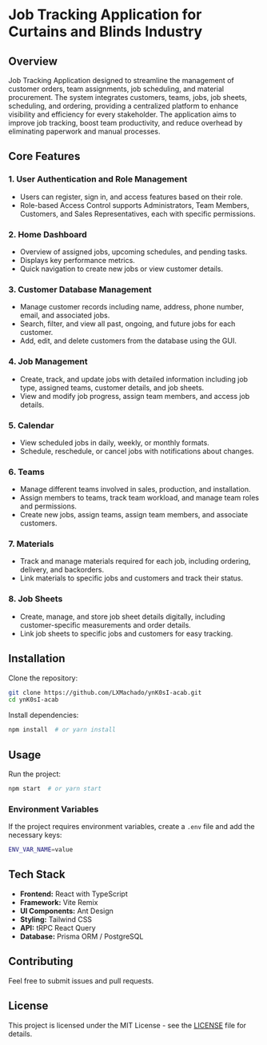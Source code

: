 # Job Tracking Application for Curtains and Blinds Industry

## Overview
Job Tracking Application designed to streamline the management of customer orders, team assignments, job scheduling, and material procurement. The system integrates customers, teams, jobs, job sheets, scheduling, and ordering, providing a centralized platform to enhance visibility and efficiency for every stakeholder. The application aims to improve job tracking, boost team productivity, and reduce overhead by eliminating paperwork and manual processes.

## Core Features

### 1. User Authentication and Role Management
- Users can register, sign in, and access features based on their role.
- Role-based Access Control supports Administrators, Team Members, Customers, and Sales Representatives, each with specific permissions.

### 2. Home Dashboard
- Overview of assigned jobs, upcoming schedules, and pending tasks.
- Displays key performance metrics.
- Quick navigation to create new jobs or view customer details.

### 3. Customer Database Management
- Manage customer records including name, address, phone number, email, and associated jobs.
- Search, filter, and view all past, ongoing, and future jobs for each customer.
- Add, edit, and delete customers from the database using the GUI.

### 4. Job Management
- Create, track, and update jobs with detailed information including job type, assigned teams, customer details, and job sheets.
- View and modify job progress, assign team members, and access job details.

### 5. Calendar
- View scheduled jobs in daily, weekly, or monthly formats.
- Schedule, reschedule, or cancel jobs with notifications about changes.

### 6. Teams
- Manage different teams involved in sales, production, and installation.
- Assign members to teams, track team workload, and manage team roles and permissions.
- Create new jobs, assign teams, assign team members, and associate customers.

### 7. Materials
- Track and manage materials required for each job, including ordering, delivery, and backorders.
- Link materials to specific jobs and customers and track their status.

### 8. Job Sheets
- Create, manage, and store job sheet details digitally, including customer-specific measurements and order details.
- Link job sheets to specific jobs and customers for easy tracking.

## Installation

Clone the repository:
```sh
git clone https://github.com/LXMachado/ynK0sI-acab.git
cd ynK0sI-acab
```

Install dependencies:
```sh
npm install  # or yarn install
```

## Usage

Run the project:
```sh
npm start  # or yarn start
```

### Environment Variables
If the project requires environment variables, create a `.env` file and add the necessary keys:
```sh
ENV_VAR_NAME=value
```

## Tech Stack
- **Frontend:** React with TypeScript
- **Framework:** Vite Remix
- **UI Components:** Ant Design
- **Styling:** Tailwind CSS
- **API:** tRPC React Query
- **Database:** Prisma ORM / PostgreSQL

## Contributing
Feel free to submit issues and pull requests.

## License
This project is licensed under the MIT License - see the [LICENSE](LICENSE) file for details.
